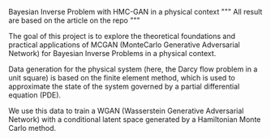 Bayesian Inverse Problem with HMC-GAN in a physical context
""" All result are based on the article on the repo """

The goal of this project is to explore the theoretical foundations and practical applications of MCGAN (MonteCarlo Generative Adversarial Network) for Bayesian Inverse Problems in a physical context.

Data generation for the physical system (here, the Darcy flow problem in a unit square) is based on the finite element method, which is used to approximate the state of the system governed by a partial differential equation (PDE).

We use this data to train a WGAN (Wasserstein Generative Adversarial Network) with a conditional latent space generated by a Hamiltonian Monte Carlo method.

